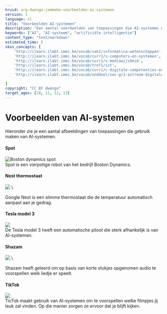 ```yaml
---
hruid: org-dwengo-jommeke-voorbeelden-ai-systemen
version: 1
language: nl
title: "Voorbeelden AI-systemen"
description: "Een aantal voorbeelden van toepassingen die AI-systemen gebruiken"
keywords: ["AI", "AI-systeem", "artificiële intelligentie"]
content_type: "text/markdown"
estimated_time: 5
skos_concepts: [
    'http://ilearn.ilabt.imec.be/vocab/vak1/informatica-wetenschappen', 
    'http://ilearn.ilabt.imec.be/vocab/curr1/s-computers-en-systemen',
    'http://ilearn.ilabt.imec.be/vocab/curr1/s-mediawijsheid',
    'http://ilearn.ilabt.imec.be/vocab/tref1/ict',
    'http://ilearn.ilabt.imec.be/vocab/curr1/c-digitale-competenties-en-mediawijsheid',
    'http://ilearn.ilabt.imec.be/vocab/onddoel/sec-gr1-astroom-digitale-competenties-en-mediawijsheid-4.5',

]
copyright: "CC BY dwengo"
target_ages: [10, 11, 12, 13]
---
```



Voorbeelden van AI-systemen
===============

Hieronder zie je een aantal afbeeldingen van toepassingen die gebruik maken van AI-systemen. 

#### Spot
![Boston dynamics spot](@learning-object/org-dwengo-jommeke-images-spot/nl/1 "Boston dynamics spot") \
Spot is een vierpotige robot van het bedrijf Boston Dynamics.

#### Nest thermostaat
![](@learning-object/org-dwengo-jommeke-images-nest-thermostat/nl/1) \ 

Google Nest is een slimme thermostaat die de temperatuur automatisch aanpast aan je gedrag.

#### Tesla model 3
![](@learning-object/org-dwengo-jommeke-images-tesla-model-3/nl/1) \
De Tesla model 3 heeft een automatische piloot die sterk afhankelijk is van AI-systemen.

#### Shazam
![](@learning-object/org-dwengo-jommeke-images-shazam-logo/nl/1) \ 

Shazam heeft geleerd om op basis van korte stukjes opgenomen audio te voorspellen welk liedje er speelt.

#### TikTok
![](@learning-object/org-dwengo-jommeke-images-tictok-logo/nl/1) \
TicTok maakt gebruik van AI-systemen om te voorspellen welke filmpjes jij leuk zal vinden. Op die manier zorgen ze ervoor dat je blijft kijken.